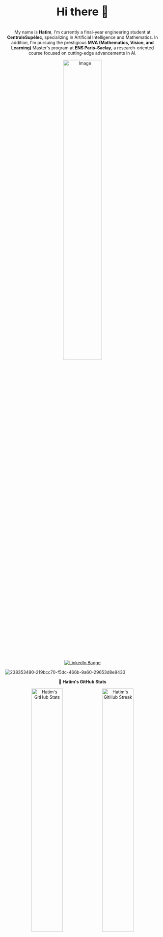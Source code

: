 <div align="center">
  <p style="font-size: 36px;"><strong>Hi there 👋</strong></p>
  <p>My name is <strong>Hatim</strong>, I'm currently a final-year engineering student at <strong>CentraleSupélec</strong>, specializing in Artificial Intelligence and Mathematics. In addition, I'm pursuing the prestigious <strong>MVA (Mathematics, Vision, and Learning)</strong> Master's program at <strong>ENS Paris-Saclay</strong>, a research-oriented course focused on cutting-edge advancements in AI.</p>

  <img src="https://github.com/user-attachments/assets/4918e8d8-6786-4ef9-b2a2-e360e4114e8b/238353480-219bcc70-f5dc-466b-9a60-29653d8e8433" alt="Image" style="width:50%;">
  <div id="badges">
    <a href="https://www.linkedin.com/in/hatim-mrabet-b61884226/">
      <img src="https://img.shields.io/badge/LinkedIn-blue?style=for-the-badge&logo=linkedin&logoColor=white" alt="LinkedIn Badge"/>
    </a>
  </div>
</div>


![238353480-219bcc70-f5dc-466b-9a60-29653d8e8433](https://github.com/user-attachments/assets/46565c0e-607d-4bb8-88cf-5810d7b4b864)


<div align = 'center'>
  🌟 <strong> Hatim's GitHub Stats  </strong>
</div>

<p align="center">
  <img src="https://github-readme-stats.vercel.app/api?username=HatimRabet&show_icons=true&theme=radical" alt="Hatim's GitHub Stats" width="45%" />
  <img src="https://github-readme-streak-stats.herokuapp.com/?user=HatimRabet&theme=radical" alt="Hatim's GitHub Streak" width="45%" />
</p>

<p align="center">
  <img src="https://github-readme-stats.vercel.app/api?username=HatimRabet&show_icons=true&locale=en&count_private=true&hide_rank=true&custom_title=My%20GitHub%20Stars&disable_animations=true&theme=radical" alt="Hatim's GitHub Stars" width="45%" />
  <img src="https://github-readme-stats.vercel.app/api/top-langs/?username=HatimRabet&langs_count=8&theme=radical&layout=compact&hide=html" alt="Top Languages" width="45%" />
</p>


<!--
**HatimRabet/hatimrabet** is a ✨ _special_ ✨ repository because its `README.md` (this file) appears on your GitHub profile.

Here are some ideas to get you started:

- 🔭 I’m currently working on ...
- 🌱 I’m currently learning ...
- 👯 I’m looking to collaborate on ...
- 🤔 I’m looking for help with ...
- 💬 Ask me about ...
- 📫 How to reach me: ...
- 😄 Pronouns: ...
- ⚡ Fun fact: ...
-->
